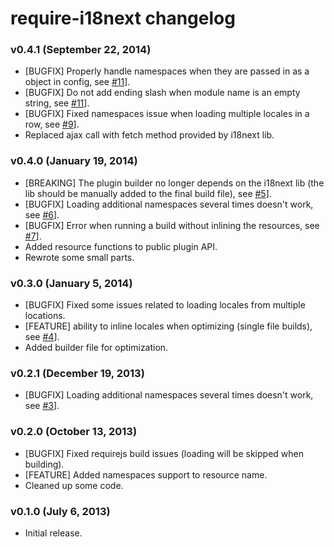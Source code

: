 # require-i18next changelog

### v0.4.1 (September 22, 2014)

* [BUGFIX] Properly handle namespaces when they are passed in as a object in config, see [#11](https://github.com/jcbvm/require-i18next/issues/11)].
* [BUGFIX] Do not add ending slash when module name is an empty string, see [#11](https://github.com/jcbvm/require-i18next/issues/11)].
* [BUGFIX] Fixed namespaces issue when loading multiple locales in a row, see [#9](https://github.com/jcbvm/require-i18next/issues/9)].
* Replaced ajax call with fetch method provided by i18next lib.

### v0.4.0 (January 19, 2014)

* [BREAKING] The plugin builder no longer depends on the i18next lib (the lib should be manually added to the final build file), see [#5](https://github.com/jcbvm/require-i18next/issues/5)].
* [BUGFIX] Loading additional namespaces several times doesn't work, see [#6](https://github.com/jcbvm/require-i18next/issues/7)].
* [BUGFIX] Error when running a build without inlining the resources, see [#7](https://github.com/jcbvm/require-i18next/issues/6)].
* Added resource functions to public plugin API.
* Rewrote some small parts.

### v0.3.0 (January 5, 2014)

* [BUGFIX] Fixed some issues related to loading locales from multiple locations.
* [FEATURE] ability to inline locales when optimizing (single file builds), see [#4](https://github.com/jcbvm/require-i18next/issues/4)].
* Added builder file for optimization.

### v0.2.1 (December 19, 2013)

* [BUGFIX] Loading additional namespaces several times doesn't work, see [#3](https://github.com/jcbvm/require-i18next/issues/3)].

### v0.2.0 (October 13, 2013)

* [BUGFIX] Fixed requirejs build issues (loading will be skipped when building).
* [FEATURE] Added namespaces support to resource name.
* Cleaned up some code.

### v0.1.0 (July 6, 2013)

* Initial release.
